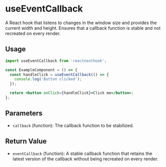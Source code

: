 # useEventCallback

A React hook that listens to changes in the window size and provides the current width and height.
Ensures that a callback function is stable and not recreated on every render.

## Usage

```jsx
import useEventCallback from 'reactnexthook';

const ExampleComponent = () => {
  const handleClick = useEventCallback(() => {
    console.log('Button clicked');
  });

  return <button onClick={handleClick}>Click me</button>;
};

```

## Parameters

- `callback` (function): The callback function to be stabilized.

## Return Value

- `eventCallback` (function): A stable callback function that retains the latest version of the       callback without being recreated on every render.      

